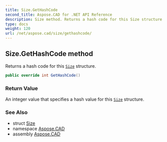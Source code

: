 ```yaml
---
title: Size.GetHashCode
second_title: Aspose.CAD for .NET API Reference
description: Size method. Returns a hash code for this Size structure
type: docs
weight: 120
url: /net/aspose.cad/size/gethashcode/
---
```

## Size.GetHashCode method

Returns a hash code for this [`Size`](../) structure.

```csharp
public override int GetHashCode()
```

### Return Value

An integer value that specifies a hash value for this [`Size`](../) structure.

### See Also

* struct [Size](../)
* namespace [Aspose.CAD](../../size/)
* assembly [Aspose.CAD](../../../)


